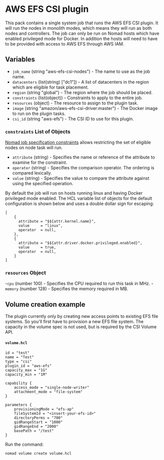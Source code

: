 # AWS EFS CSI plugin

This pack contains a single system job that runs the AWS EFS CSI plugin. It will run the nodes in
monolith modes, which means they will run as both nodes and controllers. The job can only be run
on Nomad hosts which have enabled privileged mode for Docker. In addition the hosts will need to have to
be provided with access to AWS EFS through AWS IAM.

## Variables

- `job_name` (string "aws-efs-csi-nodes") - The name to use as the job name.
- `datacenters` (list(string) ["dc1"]) - A list of datacenters in the region which are eligible for
  task placement.
- `region` (string "global") - The region where the job should be placed.
- `constraints` (list(object)) - Constraints to apply to the entire job.
- `resources` (object) - The resource to assign to the plugin task.
- `image` (string "amazon/aws-efs-csi-driver:master") - The Docker image to run on the plugin tasks. 
- `csi_id` (string "aws-efs") - The CSI ID to use for this plugin.

### `constraints` List of Objects

[Nomad job specification constraints](https://www.nomadproject.io/docs/job-specification/constraint) allows restricting the set of eligible nodes
on node task will run.

- `attribute` (string) - Specifies the name or reference of the attribute to examine for the
  constraint.
- `operator` (string) - Specifies the comparison operator. The ordering is compared lexically.
- `value` (string) - Specifies the value to compare the attribute against using the specified
  operation.

By default the job will run on hosts running linux and having Docker privileged mode enabled. The HCL
variable list of objects for the default configuration is shown below and uses a double dollar sign for escaping:
```hcl
[
    {
      attribute = "$${attr.kernel.name}",
      value     = "linux",
      operator  = null,
    }, 
    {
      attribute = "$${attr.driver.docker.privileged.enabled}",
      value     = true,
      operator  = null,
    }
]
```

### `resources` Object

-`cpu` (number 100) - Specifies the CPU required to run this task in MHz.
-`memory` (number 128) - Specifies the memory required in MB.


## Volume creation example
The plugin currently only by creating new access points to existing EFS file systems. So you'll first have 
to provision a new EFS file system. The capacity in the volume spec is not used, but is required by the 
CSI Volume API. 

#### **`volume.hcl`**
```hcl
id = "test"
name = "Test"
type = "csi"
plugin_id = "aws-efs"
capacity_max = "1G"
capacity_min = "1M"

capability {
	access_mode = "single-node-writer"
	attachment_mode = "file-system"
}

parameters {
	provisioningMode = "efs-ap"
	fileSystemId = "<insert-your-efs-id>"
	directoryPerms = "700"
	gidRangeStart = "1000"
	gidRangeEnd = "2000"
	basePath = "/test"
}
```
Run the command:
```sh
nomad volume create volume.hcl
```
